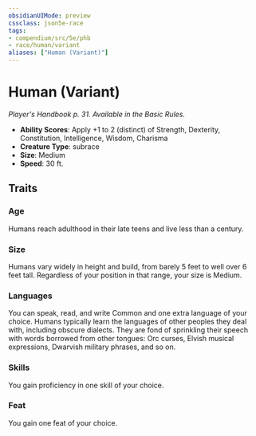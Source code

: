 ```yaml
---
obsidianUIMode: preview
cssclass: json5e-race
tags:
- compendium/src/5e/phb
- race/human/variant
aliases: ["Human (Variant)"]
---
```


# Human (Variant)
*Player's Handbook p. 31. Available in the Basic Rules.*

- **Ability Scores**: Apply +1 to 2 (distinct) of Strength, Dexterity, Constitution, Intelligence, Wisdom, Charisma
- **Creature Type**: subrace
- **Size**: Medium
- **Speed**: 30 ft.


## Traits

### Age

Humans reach adulthood in their late teens and live less than a century.

### Size

Humans vary widely in height and build, from barely 5 feet to well over 6 feet tall. Regardless of your position in that range, your size is Medium.

### Languages

You can speak, read, and write Common and one extra language of your choice. Humans typically learn the languages of other peoples they deal with, including obscure dialects. They are fond of sprinkling their speech with words borrowed from other tongues: Orc curses, Elvish musical expressions, Dwarvish military phrases, and so on.

### Skills

You gain proficiency in one skill of your choice.

### Feat

You gain one feat of your choice.